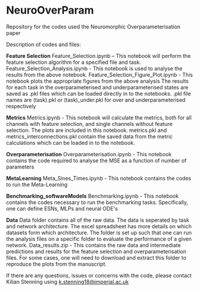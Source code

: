 # NeuroOverParam
Repository for the codes used the Neuromorphic Overparameterisation paper

Description of codes and files:

**Feature Selection**
Feature_Selection.ipynb – This notebook will perform the feature selection algorithm for a specified file and task.
Feature_Selection_Analysis.ipynb - This notebook is used to analyse the results from the above notebook.
Feature_Selection_Figure_Plot.ipynb - This notebook plots the appropriate figures from the above analysis
The results for each task in the overparameterised and underparameterised states are saved as .pkl files which can be loaded directly in to the notebooks. 
.pkl file names are (task).pkl or (task)_under.pkl for over and underparameterised respectively

**Metrics**
Metrics.ipynb - This notebook will calculate the metrics, both for all channels with feature selection, and single channels without feature selection.
The plots are included in this notebook. 
metrics.pkl and metrics_interconnections.pkl contain the saved data from the metric calculations which can be loaded in to the notebook. 

**Overparameterisation**
Overparameterisation.ipynb - This notebook contains the code required to analyse the MSE as a function of number of parameters

**MetaLearning**
Meta_Sines_Times.ipynb - This notebook contains the codes to run the Meta-Learning

**Benchmarking_softwareModels**
Benchmarking.ipynb - This notebook contains the codes necessary to run the benchmarking tasks. Specifically, one can define ESNs, MLPs and neural ODE's

**Data** 
Data folder contains all of the raw data. The data is seperated by task and network architecture. The excel spreadsheet has more details on which datasets form which architecture.
The folder is set up such that one can run the analysis files on a specific folder to evaluate the performance of a given network.
Data_results.zip - This contains the raw data and intermediate predictions and results for the feature selection and overparameterisation files. For some cases, one will need to download and extract this folder to reproduce the plots from the manuscript.

If there are any questions, issues or concerns with the code, please contact Kilian Stenning using k.stenning18@imperial.ac.uk
